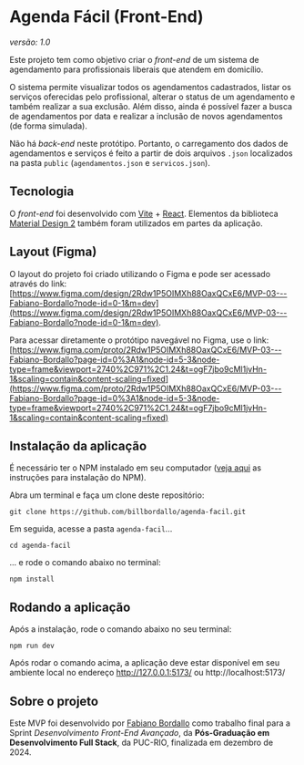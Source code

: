 # Agenda Fácil (Front-End)

_versão: 1.0_

Este projeto tem como objetivo criar o _front-end_ de um sistema de agendamento para profissionais liberais que atendem em domicílio. 

O sistema permite visualizar todos os agendamentos cadastrados, listar os serviços oferecidas pelo profissional, alterar o status de um agendamento e também realizar a sua exclusão. Além disso, ainda é possível fazer a busca de agendamentos por data e realizar a inclusão de novos agendamentos (de forma simulada).

Não há _back-end_ neste protótipo. Portanto, o carregamento dos dados de agendamentos e serviços é feito a partir de dois arquivos `.json` localizados na pasta `public` (`agendamentos.json` e `servicos.json`).

## Tecnologia

O _front-end_ foi desenvolvido com [Vite](https://vite.dev/) + [React](https://react.dev/). Elementos da biblioteca [Material Design 2](https://m2.material.io/) também foram utilizados em partes da aplicação.

## Layout (Figma)

O layout do projeto foi criado utilizando o Figma e pode ser acessado através do link: [https://www.figma.com/design/2Rdw1P5OIMXh88OaxQCxE6/MVP-03---Fabiano-Bordallo?node-id=0-1&m=dev](https://www.figma.com/design/2Rdw1P5OIMXh88OaxQCxE6/MVP-03---Fabiano-Bordallo?node-id=0-1&m=dev).

Para acessar diretamente o protótipo navegável no Figma, use o link: [https://www.figma.com/proto/2Rdw1P5OIMXh88OaxQCxE6/MVP-03---Fabiano-Bordallo?page-id=0%3A1&node-id=5-3&node-type=frame&viewport=2740%2C971%2C1.24&t=ogF7jbo9cMl1jvHn-1&scaling=contain&content-scaling=fixed](https://www.figma.com/proto/2Rdw1P5OIMXh88OaxQCxE6/MVP-03---Fabiano-Bordallo?page-id=0%3A1&node-id=5-3&node-type=frame&viewport=2740%2C971%2C1.24&t=ogF7jbo9cMl1jvHn-1&scaling=contain&content-scaling=fixed)

## Instalação da aplicação

É necessário ter o NPM instalado em seu computador ([veja aqui](https://docs.npmjs.com/downloading-and-installing-node-js-and-npm) as instruções para instalação do NPM).

Abra um terminal e faça um clone deste repositório:

`git clone https://github.com/billbordallo/agenda-facil.git`

Em seguida, acesse a pasta `agenda-facil`...

`cd agenda-facil`

... e rode o comando abaixo no terminal:

`npm install`

## Rodando a aplicação

Após a instalação, rode o comando abaixo no seu terminal:

`npm run dev`

Após rodar o comando acima, a aplicação deve estar disponível em seu ambiente local no endereço http://127.0.0.1:5173/ ou http://localhost:5173/

## Sobre o projeto

Este MVP foi desenvolvido por [Fabiano Bordallo](https://github.com/billbordallo) como trabalho final para a Sprint _Desenvolvimento Front-End Avançado_, da **Pós-Graduação em Desenvolvimento Full Stack**, da PUC-RIO, finalizada em dezembro de 2024.